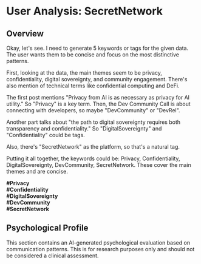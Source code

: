# User Analysis: SecretNetwork

## Overview

<think>
Okay, let's see. I need to generate 5 keywords or tags for the given data. The user wants them to be concise and focus on the most distinctive patterns. 

First, looking at the data, the main themes seem to be privacy, confidentiality, digital sovereignty, and community engagement. There's also mention of technical terms like confidential computing and DeFi. 

The first post mentions "Privacy from AI is as necessary as privacy for AI utility." So "Privacy" is a key term. Then, the Dev Community Call is about connecting with developers, so maybe "DevCommunity" or "DevRel". 

Another part talks about "the path to digital sovereignty requires both transparency and confidentiality." So "DigitalSovereignty" and "Confidentiality" could be tags. 

Also, there's "SecretNetwork" as the platform, so that's a natural tag. 

Putting it all together, the keywords could be: Privacy, Confidentiality, DigitalSovereignty, DevCommunity, SecretNetwork. These cover the main themes and are concise.
</think>

**#Privacy**  
**#Confidentiality**  
**#DigitalSovereignty**  
**#DevCommunity**  
**#SecretNetwork**

## Psychological Profile

This section contains an AI-generated psychological evaluation based on communication patterns. This is for research purposes only and should not be considered a clinical assessment.